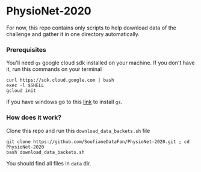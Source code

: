 # PhysioNet-2020


For now, this repo contains only scripts to help download data of the challenge and gather it in one directory automatically.

### Prerequisites

You'll need `gs` google cloud sdk installed on your machine. If you don't have it, run this commands on your terminal
```
curl https://sdk.cloud.google.com | bash
exec -l $SHELL
gcloud init
```

if you have windows go to this [link](https://cloud.google.com/storage/docs/gsutil_install#windows) to install `gs`.


### How does it work?

Clone this repo and run this `download_data_backets.sh` file

```
git clone https://github.com/SoufianeDataFan/PhysioNet-2020.git ; cd PhysioNet-2020
bash download_data_backets.sh
```

You should find all files in `data` dir. 
